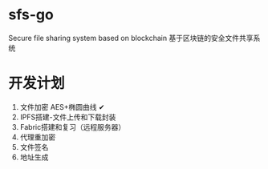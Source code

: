 # sfs-go
Secure file sharing system based on blockchain 基于区块链的安全文件共享系统

# 开发计划
1. 文件加密 AES+椭圆曲线  ✔
2. IPFS搭建-文件上传和下载封装
3. Fabric搭建和复习（远程服务器）
4. 代理重加密
5. 文件签名
6. 地址生成